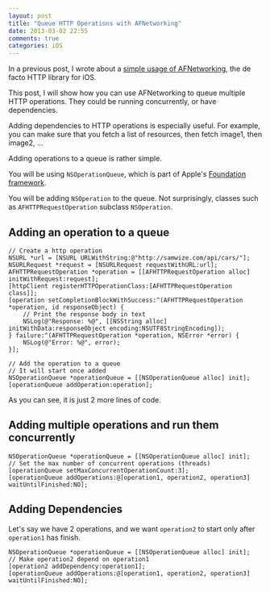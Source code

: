 ```yaml
---
layout: post
title: "Queue HTTP Operations with AFNetworking"
date: 2013-03-02 22:55
comments: true
categories: iOS
---
```


In a previous post, I wrote about a [simple usage of AFNetworking](http://samwize.com/2012/10/25/simple-get-post-afnetworking/), the de facto HTTP library for iOS.

This post, I will show how you can use AFNetworking to queue multiple HTTP operations. They could be running concurrently, or have dependencies. 

Adding dependencies to HTTP operations is especially useful. For example, you can make sure that you fetch a list of resources, then fetch image1, then image2, ...

<!-- more -->

Adding operations to a queue is rather simple. 

You will be using `NSOperationQueue`, which is part of Apple's [Foundation framework](http://developer.apple.com/library/ios/#documentation/cocoa/Reference/NSOperationQueue_class/Reference/Reference.html).

You will be adding `NSOperation` to the queue. Not surprisingly, classes such as `AFHTTPRequestOperation` subclass `NSOperation`. 

## Adding an operation to a queue ##

```objc
// Create a http operation
NSURL *url = [NSURL URLWithString:@"http://samwize.com/api/cars/"];
NSURLRequest *request = [NSURLRequest requestWithURL:url];
AFHTTPRequestOperation *operation = [[AFHTTPRequestOperation alloc] initWithRequest:request];
[httpClient registerHTTPOperationClass:[AFHTTPRequestOperation class]];
[operation setCompletionBlockWithSuccess:^(AFHTTPRequestOperation *operation, id responseObject) {
    // Print the response body in text
    NSLog(@"Response: %@", [[NSString alloc] initWithData:responseObject encoding:NSUTF8StringEncoding]);
} failure:^(AFHTTPRequestOperation *operation, NSError *error) {
    NSLog(@"Error: %@", error);
}];

// Add the operation to a queue
// It will start once added
NSOperationQueue *operationQueue = [[NSOperationQueue alloc] init];
[operationQueue addOperation:operation];
```

As you can see, it is just 2 more lines of code.


## Adding multiple operations and run them concurrently

```objc
NSOperationQueue *operationQueue = [[NSOperationQueue alloc] init];
// Set the max number of concurrent operations (threads)
[operationQueue setMaxConcurrentOperationCount:3];
[operationQueue addOperations:@[operation1, operation2, operation3] waitUntilFinished:NO];
```

## Adding Dependencies ##

Let's say we have 2 operations, and we want `operation2` to start only after `operation1` has finish.

```objc
NSOperationQueue *operationQueue = [[NSOperationQueue alloc] init];
// Make operation2 depend on operation1
[operation2 addDependency:operation1];
[operationQueue addOperations:@[operation1, operation2, operation3] waitUntilFinished:NO];

```